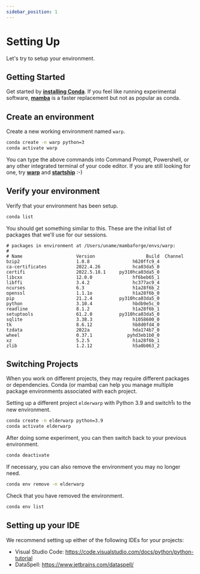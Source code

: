 ```yaml
---
sidebar_position: 1
---
```


# Setting Up

Let's try to setup your environment.

## Getting Started

Get started by **[installing Conda](https://docs.anaconda.com/anaconda/install/)**.
If you feel like running experimental software, **[mamba](https://github.com/conda-forge/miniforge#mambaforge)** is a faster replacement but not as popular as conda.

## Create an environment

Create a new working environment named `warp`.
```bash
conda create -n warp python=3
conda activate warp
```
You can type the above commands into Command Prompt, Powershell, or any other integrated terminal of your code editor. If you are still looking for one, try **[warp](https://www.warp.dev/)** and **[startship](https://starship.rs/)** :-) 

## Verify your environment
Verify that your environment has been setup.
```bash
conda list
```
You should get something similar to this. These are the initial list of packages that we'll use for our sessions.
```
# packages in environment at /Users/uname/mambaforge/envs/warp:
#
# Name                    Version                   Build  Channel
bzip2                     1.0.8                h620ffc9_4
ca-certificates           2022.4.26            hca03da5_0
certifi                   2022.5.18.1     py310hca03da5_0
libcxx                    12.0.0               hf6beb65_1
libffi                    3.4.2                hc377ac9_4
ncurses                   6.3                  h1a28f6b_2
openssl                   1.1.1o               h1a28f6b_0
pip                       21.2.4          py310hca03da5_0
python                    3.10.4               hbdb9e5c_0
readline                  8.1.2                h1a28f6b_1
setuptools                61.2.0          py310hca03da5_0
sqlite                    3.38.3               h1058600_0
tk                        8.6.12               hb8d0fd4_0
tzdata                    2022a                hda174b7_0
wheel                     0.37.1             pyhd3eb1b0_0
xz                        5.2.5                h1a28f6b_1
zlib                      1.2.12               h5a0b063_2
```
## Switching Projects

When you work on different projects, they may require different packages or dependencies. Conda (or mamba) can help you manage multiple package environments associated with each project.

Setting up a different project `elderwarp` with Python 3.9 and switchรืเ to the new environment.
```bash
conda create -n elderwarp python=3.9
conda activate elderwarp
```
After doing some experiment, you can then switch back to your previous environment.
```bash
conda deactivate
```
If necessary, you can also remove the environment you may no longer need.
```bash
conda env remove -n elderwarp
```
Check that you have removed the environment.
```bash
conda env list
```

## Setting up your IDE
We recommend setting up either of the following IDEs for your projects:
- Visual Studio Code: https://code.visualstudio.com/docs/python/python-tutorial
- DataSpell: https://www.jetbrains.com/dataspell/